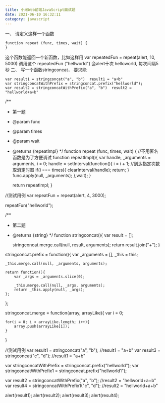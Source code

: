 ```yaml
---
title: 小米Web前端JavaScript面试题
date: 2021-06-10 16:32:11
category: javascript
---
```

一、
请定义这样一个函数

```
function repeat (func, times, wait) {
}
```
这个函数能返回一个新函数，比如这样用
var repeatedFun = repeat(alert, 10, 5000)
调用这个 repeatedFun ("hellworld")
会alert十次 helloworld, 每次间隔5秒
二、
写一个函数stringconcat， 要求能
```
var result1 = stringconcat("a", "b")  result1 = "a+b"
var stringconcatWithPrefix = stringconcat.prefix("hellworld");
var result2 = stringconcatWithPrefix("a", "b")  result2 = "hellworld+a+b"
```

/**
 * 第一题
 * @param func
 * @param times
 * @param wait
 * @returns {repeatImpl}
 */
function repeat (func, times, wait) {
    //不用匿名函数是为了方便调试
    function repeatImpl(){
        var handle,
            _arguments = arguments,
            i = 0;
        handle = setInterval(function(){
            i = i + 1;
            //到达指定次数取消定时器
            if(i === times){
                clearInterval(handle);
                return;
            }
            func.apply(null, _arguments);
        },wait);
    }

    return repeatImpl;
}

//测试用例
var repeatFun = repeat(alert, 4, 3000);

repeatFun("hellworld");


/**
 * 第二题
 * @returns {string}
 */
function stringconcat(){
    var result = [];

    stringconcat.merge.call(null, result, arguments);
    return result.join("+");
}

stringconcat.prefix = function(){
    var _arguments = [],
        _this = this;

    _this.merge.call(null, _arguments, arguments);

    return function(){
        var _args = _arguments.slice(0);

        _this.merge.call(null, _args, arguments);
        return _this.apply(null, _args);
    };
};

stringconcat.merge = function(array, arrayLike){
    var i = 0;

    for(i = 0; i < arrayLike.length; i++){
        array.push(arrayLike[i]);
    }
}


//测试用例
var result1 = stringconcat("a", "b"); //result1 = "a+b"
var result3 = stringconcat("c", "d"); //result1 = "a+b"

var stringconcatWithPrefix = stringconcat.prefix("hellworld");
var stringconcatWithPrefix1 = stringconcat.prefix("hellworld1");

var result2 = stringconcatWithPrefix("a", "b"); //result2 = "hellworld+a+b"
var result4 = stringconcatWithPrefix1("c", "d"); //result2 = "hellworld+a+b"

alert(result1);
alert(result2);
alert(result3);
alert(result4);

